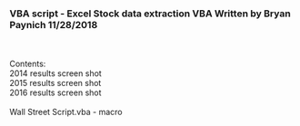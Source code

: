 <h3>VBA script - Excel
Stock data extraction VBA
Written by Bryan Paynich
11/28/2018</h3>
<br/><br/>
Contents:
<br/>
   2014 results screen shot<br/>
   2015 results screen shot<br/>
   2016 results screen shot<br/>
   <br/>
Wall Street Script.vba - macro 

 
